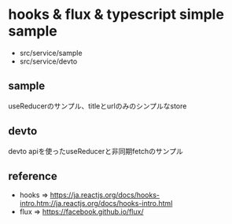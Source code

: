 # hooks & flux & typescript simple sample
- src/service/sample
- src/service/devto

## sample
useReducerのサンプル、titleとurlのみのシンプルなstore

## devto
devto apiを使ったuseReducerと非同期fetchのサンプル

## reference
- hooks => https://ja.reactjs.org/docs/hooks-intro.htm://ja.reactjs.org/docs/hooks-intro.html 
- flux => https://facebook.github.io/flux/
